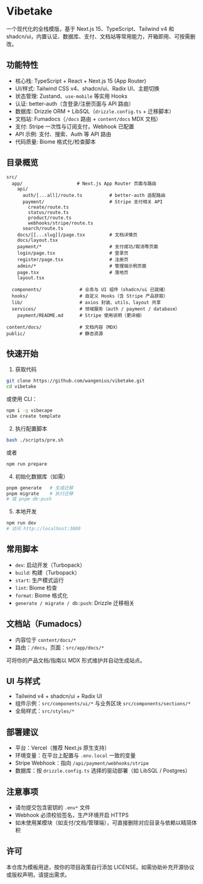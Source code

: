 # Vibetake

一个现代化的全栈模版，基于 Next.js 15、TypeScript、Tailwind v4 和 shadcn/ui，内置认证、数据库、支付、文档站等常用能力，开箱即用、可按需删改。

## 功能特性

- 核心栈: TypeScript + React + Next.js 15 (App Router)
- UI/样式: Tailwind CSS v4、shadcn/ui、Radix UI、主题切换
- 状态管理: Zustand、`use-mobile` 等实用 Hooks
- 认证: better-auth（含登录/注册页面与 API 路由）
- 数据库: Drizzle ORM + LibSQL（`drizzle.config.ts` + 迁移脚本）
- 文档站: Fumadocs（`/docs` 路由 + `content/docs` MDX 文档）
- 支付: Stripe 一次性与订阅支付，Webhook 已配置
- API 示例: 支付、搜索、Auth 等 API 路由
- 代码质量: Biome 格式化/检查脚本

## 目录概览

```
src/
  app/                    # Next.js App Router 页面与路由
    api/
      auth/[...all]/route.ts          # better-auth 适配路由
      payment/                        # Stripe 支付相关 API
        create/route.ts
        status/route.ts
        product/route.ts
        webhooks/stripe/route.ts
      search/route.ts
    docs/[[...slug]]/page.tsx         # 文档详情页
    docs/layout.tsx
    payment/*                         # 支付成功/取消等页面
    login/page.tsx                    # 登录页
    register/page.tsx                 # 注册页
    admin/*                           # 管理端示例页面
    page.tsx                          # 落地页
    layout.tsx

  components/              # 业务与 UI 组件（shadcn/ui 已就绪）
  hooks/                   # 自定义 Hooks（含 Stripe 产品获取）
  lib/                     # axios 封装、utils、layout 共享
  services/                # 领域服务（auth / payment / database）
    payment/README.md      # Stripe 使用说明（更详细）

content/docs/              # 文档内容（MDX）
public/                    # 静态资源
```

## 快速开始

1. 获取代码

```bash
git clone https://github.com/wangenius/vibetake.git
cd vibetake
```

或使用 CLI：

```bash
npm i -g vibecape
vibe create template
```

2. 执行配置脚本

```bash
bash ./scripts/pre.sh
```
或者
```bash
npm run prepare
```

4. 初始化数据库（如需）

```bash
pnpm generate   # 生成迁移
pnpm migrate    # 执行迁移
# 或 pnpm db:push
```

5. 本地开发

```bash
npm run dev
# 访问 http://localhost:3000
```

## 常用脚本

- `dev`: 启动开发（Turbopack）
- `build`: 构建（Turbopack）
- `start`: 生产模式运行
- `lint`: Biome 检查
- `format`: Biome 格式化
- `generate / migrate / db:push`: Drizzle 迁移相关

## 文档站（Fumadocs）

- 内容位于 `content/docs/*`
- 路由：`/docs`，页面：`src/app/docs/*`

可将你的产品文档/指南以 MDX 形式维护并自动生成站点。

## UI 与样式

- Tailwind v4 + shadcn/ui + Radix UI
- 组件示例：`src/components/ui/*` 与业务区块 `src/components/sections/*`
- 全局样式：`src/styles/*`

## 部署建议

- 平台：Vercel（推荐 Next.js 原生支持）
- 环境变量：在平台上配置与 `.env.local` 一致的变量
- Stripe Webhook：指向 `/api/payment/webhooks/stripe`
- 数据库：按 `drizzle.config.ts` 选择的驱动部署（如 LibSQL / Postgres）

## 注意事项

- 请勿提交包含密钥的 `.env*` 文件
- Webhook 必须校验签名，生产环境开启 HTTPS
- 如未使用某模块（如支付/文档/管理端），可直接删除对应目录与依赖以精简体积

## 许可

本仓库为模板用途，按你的项目政策自行添加 LICENSE。如需协助补充开源协议或版权声明，请提出需求。
